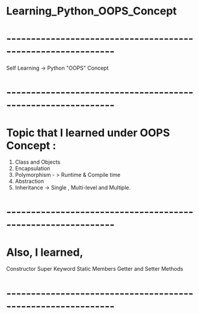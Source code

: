 # Learning_Python_OOPS_Concept

# ------------------------------------------------------------

Self Learning  -> Python "OOPS" Concept 

# ------------------------------------------------------------

# Topic that I learned under OOPS Concept :

  1) Class and Objects
  2) Encapsulation
  3) Polymorphism  - > Runtime & Compile time
  4) Abstraction
  5) Inheritance -> Single , Multi-level and  Multiple.

# ------------------------------------------------------------

# Also, I learned, 

   Constructor
   Super Keyword
   Static Members
   Getter and Setter Methods

# ------------------------------------------------------------

